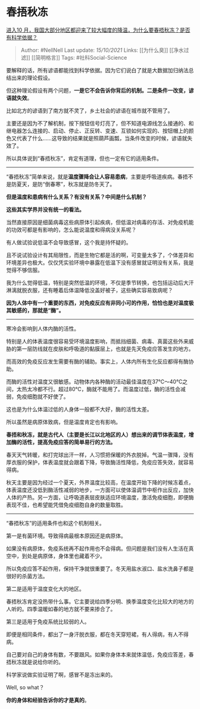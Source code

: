 # 春捂秋冻
[进入10 月，我国大部分地区都迎来了较大幅度的降温，为什么要春捂秋冻？是否有科学依据？](https://www.zhihu.com/question/491641119/answer/2171687505)

> Author: #NellNell 
Last update: *15/10/2021* 
Links: [[为什么臭]] [[净水过滤]] [[简明格言]] 
Tags: #社科Social-Science 
  

要解释的话，所有谚语都能找到科学依据。因为它们说白了就是大数据加归纳法总结出来的理论假设。

但这种理论假设有两个问题，**一是它不会告诉你背后的机制。二是条件一改变，谚语就失效**。

比如北方的谚语到了南方就不灵了，乡土社会的谚语在城市就不管用了。

主要还是因为不了解机制，按下按钮信号灯亮了，但不知道电源线怎么接通的、和继电器怎么连接的、启动、停止、正反转、变速、互锁如何实现的、按钮帽上的颜色又代表了什么……这导致的结果就是照葫芦画瓢，当条件改变的时候，谚语就失效了。

所以具体说到“春捂秋冻”，肯定有道理，但也一定有它的适用条件。

---

“春捂秋冻”简单来说，就是**温度骤降会让人容易患病**，主要是呼吸道疾病。春捂不是防夏天，是防“倒春寒”，秋冻就是防冬天了。

**但是温度和患病有什么关系？有没有关系？中间是什么机制？**

**这些其实学界并没有统一的看法。**

当然直接原因是细菌病毒这些病原体引起疾病，但低温对病毒的存活、对免疫机能的功效可都是有影响的，怎么能说温度和得病没关系呢？

有人做试验说低温不会导致感冒，这个我是持怀疑的。

且不说试验设计有其局限性，而是生物它都是活的啊，可变量太多了，个体差异和环境差异也极大。仅仅凭实验环境中暴露在低温下没有感冒就证明没有关系，我是觉得不够信服。

我为什么觉得低温，特别是突然低温的环境，不仅是季节转换，也包括运动后大汗淋漓就脱衣服，还有睡着后体温降低没盖好被子，这些确实容易致病呢？

**因为人体中有一个重要的东西，对免疫反应有非同小可的作用，恰恰也是对温度极其敏感的，那就是“酶”。**

---

寒冷会影响到人体内酶的活性。

特别是人的体表温度很容易受环境温度影响，而抵挡细菌、病毒、真菌这些外来威胁的第一层防线就在皮肤和呼吸道的黏膜层上，也就是先天免疫应答发生的地方。

而高效的免疫反应发生需要有酶的辅助。事实上，人体内所有生化反应都得有酶协助。

而酶的活性对温度又很敏感。动物体内各种酶的活动最佳温度在37℃～40℃之间，太热太冷都不行。超过80℃，酶就不能用了。而温度过低，酶的活性会减弱，免疫细胞就不好使了。

这也是为什么体温过低的人身体一般都不大好，酶的活性太差。

所以虽然是病原体致病，但是温度肯定也有影响。

**春捂和秋冻，就是古代人（主要是长江以北地区的人）想出来的调节体表温度，增加酶的活性，提高免疫应答的简单易行的方法。**

春天天气转暖，和打完球出汗一样，人习惯把保暖的外衣脱掉。气温一骤降，没有厚衣服的保护，体表温度就会跟着下降，导致酶活性降低，免疫应答失效，就容易得病。

秋天主要是因为经过一个夏天，外界温度比较高，在温度开始下降的时候冻着点，体表温度还没低到酶活性减弱的地步，一方面可以使体温调节中枢作出反应，加快人体的产热。另一方面，让呼吸道表层皮肤适应环境温度，激活免疫细胞，即便酶表现不佳，也希望能凭借免疫细胞自身的数量取胜。

---

“春捂秋冻”的适用条件也和这个机制相关。

第一是有菌环境。导致得病最根本原因还是病原体。

如果没有病原体，免疫系统再不起作用也不会得病。但问题是我们没有人生活在真空中，到处是病原体，身体里也藏着不少。

所以免疫应答不起作用，保持干净就很重要了。冬天用盐水淑口、盐水洗鼻子都是很好的杀菌方法。

第二是适用于温度变化大的地区。

春捂秋冻肯定没热带什么事。它主要说给四季分明、换季温度变化比较大的地方的人听的。四季温暖如春的地方就不要来掺合了。

第三是适用于免疫系统比较弱的人。

即便是相同条件，都出了一身汗脱衣服，都在冬天穿短裙，有人得病，有人不得病。

自己要对自己的身体有数，不要跟风。如果你身体本来就体温低，免疫应答差，春捂秋冻就是说给你听的。

科学家说做实验证明了啊，感冒不是冻出来的。

Well, so what？

**你的身体和经验告诉你的才是真的**。